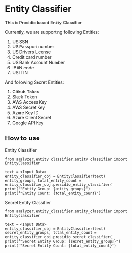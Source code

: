 # Entity Classifier

This is Presidio based Entity Classifier

Currently, we are supporting following Entities:
1. US SSN
2. US Passport number
3. US Drivers License
4. Credit card number
5. US Bank Account Number
6. IBAN code
7. US ITIN

And following Secret Entities:
1. Github Token
2. Slack Token
3. AWS Access Key
4. AWS Secret Key
5. Azure Key ID
6. Azure Client Secret
7. Google API Key
    
## How to use
Entity Classifier
```
from analyzer.entity_classifier.entity_classifier import EntityClassifier

text = <Input Data>
entity_classifier_obj = EntityClassifier(text)
entity_groups, total_entity_count = entity_classifier_obj.presidio_entity_classifier()
print(f"Entity Group: {entity_groups}")
print(f"Entity Count: {total_entity_count}")
```
Secret Entity Classifier
```
from analyzer.entity_classifier.entity_classifier import EntityClassifier

text = <Input Data>
entity_classifier_obj = EntityClassifier(text)
secret_entity_groups, total_entity_count = entity_classifier_obj.presidio_secret_classifier()
print(f"Secret Entity Group: {secret_entity_groups}")
print(f"Secret Entity Count: {total_entity_count}")
```
